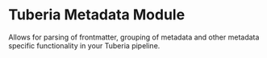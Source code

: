 # Tuberia Metadata Module

Allows for parsing of frontmatter, grouping of metadata and other metadata specific functionality in your Tuberia pipeline.